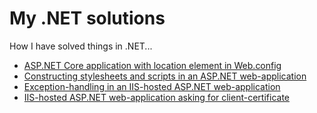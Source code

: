# My .NET solutions
How I have solved things in .NET...

- [ASP.NET Core application with location element in Web.config](/Source/Web-Config-Location-Element/)
- [Constructing stylesheets and scripts in an ASP.NET web-application](/Source/Web-Client-Files/)
- [Exception-handling in an IIS-hosted ASP.NET web-application](/Source/Web-Exception-Handling/)
- [IIS-hosted ASP.NET web-application asking for client-certificate](/Source/Web-Client-Certificate/)